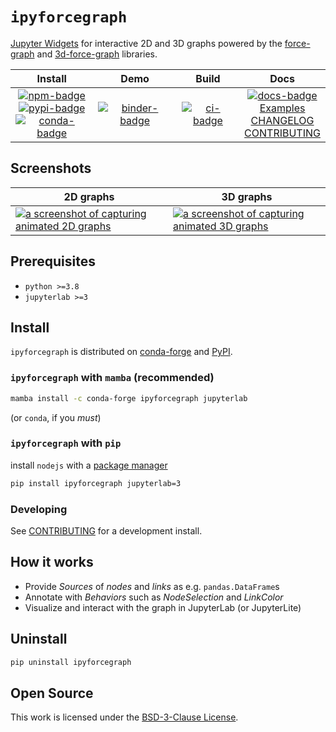 # `ipyforcegraph`

[Jupyter Widgets][widgets] for interactive 2D and 3D graphs powered by the
[force-graph][force-graph] and [3d-force-graph][3d-force-graph] libraries.

|                                       Install                                       |           Demo            |       Build       |                                     Docs                                     |
| :---------------------------------------------------------------------------------: | :-----------------------: | :---------------: | :--------------------------------------------------------------------------: |
| [![npm-badge]][npm] <br/> [![pypi-badge]][pypi] <br/> [![conda-badge]][conda-forge] | [![binder-badge]][binder] | [![ci-badge]][ci] | [![docs-badge]][docs] <br/> [Examples] <br/>[CHANGELOG] <br/> [CONTRIBUTING] |

## Screenshots

| 2D graphs                                                                                   | 3D graphs                                                                                   |
| ------------------------------------------------------------------------------------------- | ------------------------------------------------------------------------------------------- |
| [![a screenshot of capturing animated 2D graphs][screenshot-2d-image]][screenshot-2d-image] | [![a screenshot of capturing animated 3D graphs][screenshot-3d-image]][screenshot-3d-image] |

[screenshot-2d-image]:
  https://user-images.githubusercontent.com/7581399/212385447-1eb47e5d-a8a4-4ffd-bc7d-b8d280935d35.png
[screenshot-3d-image]:
  https://user-images.githubusercontent.com/7581399/213015998-73867583-3914-4add-9199-202bf5ce663e.png

## Prerequisites

- `python >=3.8`
- `jupyterlab >=3`

## Install

`ipyforcegraph` is distributed on [conda-forge] and [PyPI].

### `ipyforcegraph` with `mamba` (recommended)

```bash
mamba install -c conda-forge ipyforcegraph jupyterlab
```

(or `conda`, if you _must_)

### `ipyforcegraph` with `pip`

install `nodejs` with a [package manager][package-manager]

```bash
pip install ipyforcegraph jupyterlab=3
```

### Developing

See [CONTRIBUTING] for a development install.

## How it works

- Provide _Sources_ of _nodes_ and _links_ as e.g. `pandas.DataFrame`s
- Annotate with _Behaviors_ such as _NodeSelection_ and _LinkColor_
- Visualize and interact with the graph in JupyterLab (or JupyterLite)

## Uninstall

```bash
pip uninstall ipyforcegraph
```

## Open Source

This work is licensed under the [BSD-3-Clause License][license].

[license]: https://github.com/jupyrdf/ipyforcegraph/tree/main/LICENSE.txt
[docs]: https://ipyforcegraph.rtfd.io
[docs-badge]: https://readthedocs.org/projects/ipyforcegraph/badge/?version=latest
[examples]: https://github.com/jupyrdf/ipyforcegraph/tree/main/examples/_index.ipynb
[contributing]: https://github.com/jupyrdf/ipyforcegraph/tree/main/CONTRIBUTING.md
[changelog]: https://github.com/jupyrdf/ipyforcegraph/tree/main/CHANGELOG.md
[ci-badge]: https://github.com/jupyrdf/ipyforcegraph/workflows/CI/badge.svg
[ci]: https://github.com/jupyrdf/ipyforcegraph/actions?query=workflow%3ACI+branch%3Amain
[binder-badge]: https://mybinder.org/badge_logo.svg
[binder]:
  https://mybinder.org/v2/gh/jupyrdf/ipyforcegraph/main?urlpath=lab%2Ftree%2Fexamples%2F_index.ipynb
[force-graph]: https://github.com/vasturiano/force-graph
[3d-force-graph]: https://github.com/vasturiano/3d-force-graph
[jupyterlab]: https://github.com/jupyterlab/jupyterlab
[networkx]: https://networkx.github.io
[widgets]: https://jupyter.org/widgets
[npm-badge]: https://img.shields.io/npm/v/@jupyrdf/jupyter-forcegraph
[npm]: https://www.npmjs.com/package/@jupyrdf/jupyter-forcegraph
[pypi]: https://pypi.org/project/ipyforcegraph
[pypi-badge]: https://img.shields.io/pypi/v/ipyforcegraph
[conda-badge]: https://img.shields.io/conda/vn/conda-forge/ipyforcegraph
[conda-forge]: https://anaconda.org/conda-forge/ipyforcegraph/
[package-manager]: https://nodejs.org/en/download/package-manager
